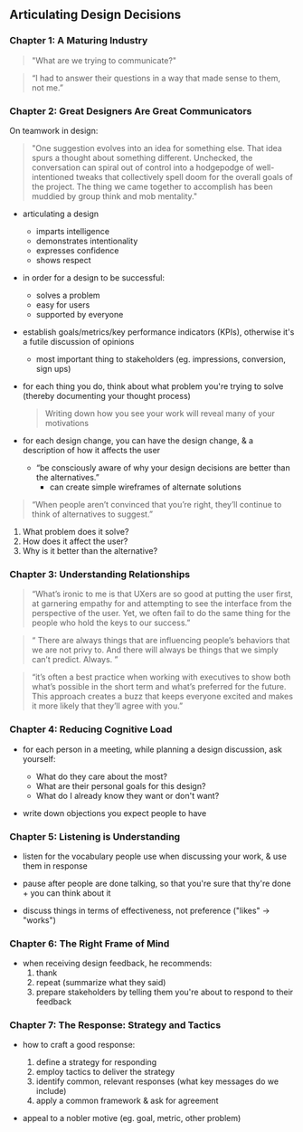 ## Articulating Design Decisions

### Chapter 1: A Maturing Industry

> "What are we trying to communicate?"

> “I had to answer their questions in a way that made sense to them, not me.”


### Chapter 2: Great Designers Are Great Communicators

On teamwork in design:
> "One suggestion evolves into an idea for something else. That idea spurs a thought about something different. Unchecked, the conversation can spiral out of control into a hodgepodge of well-intentioned tweaks that collectively spell doom for the overall goals of the project. The thing we came together to accomplish has been muddied by group think and mob mentality."

* articulating a design
  - imparts intelligence
  - demonstrates intentionality
  - expresses confidence
  - shows respect

* in order for a design to be successful:
  - solves a problem
  - easy for users
  - supported by everyone

* establish goals/metrics/key performance indicators (KPIs), otherwise it's a futile discussion of opinions
  - most important thing to stakeholders (eg. impressions, conversion, sign ups)

* for each thing you do, think about what problem you're trying to solve (thereby documenting your thought process)
  > Writing down how you see your work will reveal many of your motivations

* for each design change, you can have the design change, & a description of how it affects the user
  - “be consciously aware of why your design decisions are better than the alternatives.”
    + can create simple wireframes of alternate solutions

> “When people aren’t convinced that you’re right, they’ll continue to think of alternatives to suggest.”

1. What problem does it solve?
2. How does it affect the user?
3. Why is it better than the alternative?


### Chapter 3: Understanding Relationships

> “What’s ironic to me is that UXers are so good at putting the user first, at garnering empathy for and attempting to see the interface from the perspective of the user. Yet, we often fail to do the same thing for the people who hold the keys to our success.”

> “ There are always things that are influencing people’s behaviors that we are not privy to. And there will always be things that we simply can’t predict. Always. ”

> “it’s often a best practice when working with executives to show both what’s possible in the short term and what’s preferred for the future. This approach creates a buzz that keeps everyone excited and makes it more likely that they’ll agree with you.”


### Chapter 4: Reducing Cognitive Load

* for each person in a meeting, while planning a design discussion, ask yourself:
  - What do they care about the most?
  - What are their personal goals for this design?
  - What do I already know they want or don't want?

* write down objections you expect people to have


### Chapter 5: Listening is Understanding

* listen for the vocabulary people use when discussing your work, & use them in response

* pause after people are done talking, so that you're sure that thy're done + you can think about it

* discuss things in terms of effectiveness, not preference ("likes" -> "works")


### Chapter 6: The Right Frame of Mind

* when receiving design feedback, he recommends:
  1. thank
  2. repeat (summarize what they said)
  3. prepare stakeholders by telling them you're about to respond to their feedback

### Chapter 7: The Response: Strategy and Tactics

* how to craft a good response:
  1. define a strategy for responding
  2. employ tactics to deliver the strategy
  3. identify common, relevant responses (what key messages do we include)
  4. apply a common framework & ask for agreement

* appeal to a nobler motive (eg. goal, metric, other problem)
